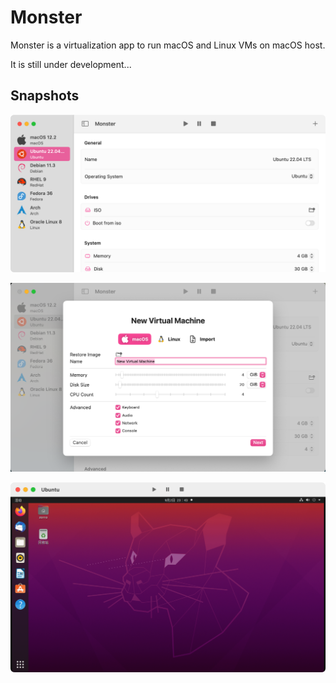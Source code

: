 # Monster

Monster is a virtualization app to run macOS and Linux VMs on macOS host.

It is still under development...

## Snapshots

![](snapshots/home.png)

![init](snapshots/init.png)

![player](snapshots/player.png)